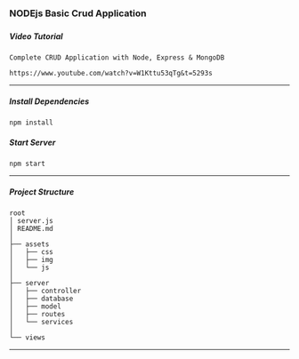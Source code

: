 ### NODEjs Basic Crud Application

###

##### Video Tutorial

```
Complete CRUD Application with Node, Express & MongoDB

https://www.youtube.com/watch?v=W1Kttu53qTg&t=5293s
```

---

##### Install Dependencies

```
npm install
```

##### Start Server

```
npm start
```

---

##### Project Structure

```
root
│ server.js
│ README.md
│
├── assets
│   ├── css
│   ├── img
│   └── js
│
├── server
│   ├── controller
│   ├── database
│   ├── model
│   ├── routes
│   └── services
│
└── views
```

---
